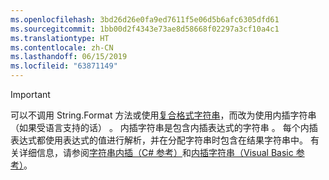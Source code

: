 ```yaml
---
ms.openlocfilehash: 3bd26d26e0fa9ed7611f5e06d5b6afc6305dfd61
ms.sourcegitcommit: 1bb00d2f4343e73ae8d58668f02297a3cf10a4c1
ms.translationtype: HT
ms.contentlocale: zh-CN
ms.lasthandoff: 06/15/2019
ms.locfileid: "63871149"
---
```


> [!IMPORTANT] 
> 可以不调用 String.Format 方法或使用[复合格式字符串](~/docs/standard/base-types/composite-formatting.md)，而改为使用内插字符串（如果受语言支持的话）   。 内插字符串是包含内插表达式的字符串  。 每个内插表达式都使用表达式的值进行解析，并在分配字符串时包含在结果字符串中。 有关详细信息，请参阅[字符串内插（C# 参考）](~/docs/csharp/language-reference/tokens/interpolated.md)和[内插字符串（Visual Basic 参考）](~/docs/visual-basic/programming-guide/language-features/strings/interpolated-strings.md)。 
